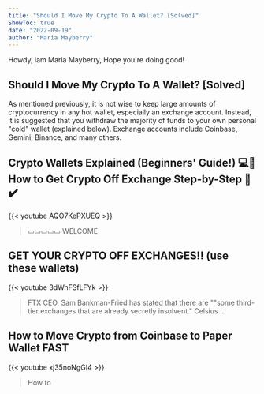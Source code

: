 ```yaml
---
title: "Should I Move My Crypto To A Wallet? [Solved]"
ShowToc: true 
date: "2022-09-19"
author: "Maria Mayberry" 
---
```


Howdy, iam Maria Mayberry, Hope you're doing good!
## Should I Move My Crypto To A Wallet? [Solved]
As mentioned previously, it is not wise to keep large amounts of cryptocurrency in any hot wallet, especially an exchange account. Instead, it is suggested that you withdraw the majority of funds to your own personal "cold" wallet (explained below). Exchange accounts include Coinbase, Gemini, Binance, and many others.

## Crypto Wallets Explained (Beginners' Guide!) 💻🧐 How to Get Crypto Off Exchange Step-by-Step 💸✔️
{{< youtube AQO7KePXUEQ >}}
>▭▭▭▭▭ WELCOME 

## GET YOUR CRYPTO OFF EXCHANGES!! (use these wallets)
{{< youtube 3dWnFSfLFYk >}}
>FTX CEO, Sam Bankman-Fried has stated that there are ""some third-tier exchanges that are already secretly insolvent." Celsius ...

## How to Move Crypto from Coinbase to Paper Wallet FAST
{{< youtube xj35noNgGI4 >}}
>How to 

